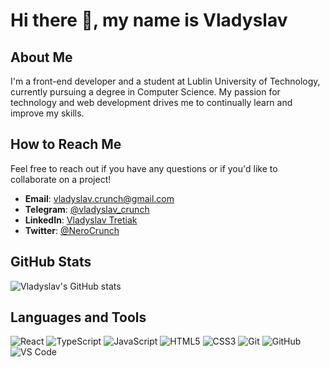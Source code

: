 # Hi there 👋, my name is Vladyslav

## About Me
I'm a front-end developer and a student at Lublin University of Technology, currently pursuing a degree in Computer Science. My passion for technology and web development drives me to continually learn and improve my skills.

## How to Reach Me
Feel free to reach out if you have any questions or if you'd like to collaborate on a project!

- **Email**: [vladyslav.crunch@gmail.com](mailto:vladyslav.crunch@gmail.com)
- **Telegram**: [@vladyslav_crunch](https://t.me/vladyslav_crunch)
- **LinkedIn**: [Vladyslav Tretiak](www.linkedin.com/in/vladyslav-tretiak-64kb)
- **Twitter**: [@NeroCrunch](https://twitter.com/NeroCrunch)


## GitHub Stats
![Vladyslav's GitHub stats](https://github-readme-stats.vercel.app/api?username=vladyslav-crunch&show_icons=true&theme=radical)

## Languages and Tools
![React](https://img.shields.io/badge/-React-black?style=flat-square&logo=react)
![TypeScript](https://img.shields.io/badge/-TypeScript-black?style=flat-square&logo=typescript)
![JavaScript](https://img.shields.io/badge/-JavaScript-black?style=flat-square&logo=javascript)
![HTML5](https://img.shields.io/badge/-HTML5-black?style=flat-square&logo=html5)
![CSS3](https://img.shields.io/badge/-CSS3-black?style=flat-square&logo=css3)
![Git](https://img.shields.io/badge/-Git-black?style=flat-square&logo=git)
![GitHub](https://img.shields.io/badge/-GitHub-black?style=flat-square&logo=github)
![VS Code](https://img.shields.io/badge/-VS%20Code-black?style=flat-square&logo=visual-studio-code)


